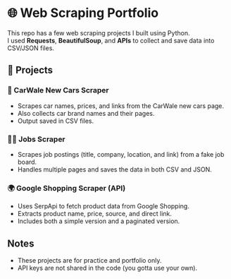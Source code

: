 # 🌐 Web Scraping Portfolio

This repo has a few web scraping projects I built using Python.  
I used **Requests**, **BeautifulSoup**, and **APIs** to collect and save data into CSV/JSON files.  

## 📂 Projects

### 🚗 CarWale New Cars Scraper
- Scrapes car names, prices, and links from the CarWale new cars page.  
- Also collects car brand names and their pages.  
- Output saved in CSV files.

### 🧑‍💼 Jobs Scraper
- Scrapes job postings (title, company, location, and link) from a fake job board.  
- Handles multiple pages and saves the data in both CSV and JSON.  

### 🌍 Google Shopping Scraper (API)
- Uses SerpApi to fetch product data from Google Shopping.  
- Extracts product name, price, source, and direct link.  
- Includes both a simple version and a paginated version.

## Notes
- These projects are for practice and portfolio only.  
- API keys are not shared in the code (you gotta use your own).  

